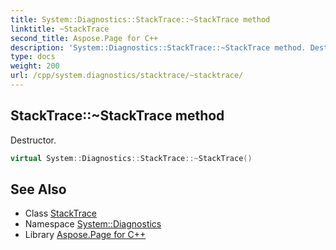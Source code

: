 ```yaml
---
title: System::Diagnostics::StackTrace::~StackTrace method
linktitle: ~StackTrace
second_title: Aspose.Page for C++
description: 'System::Diagnostics::StackTrace::~StackTrace method. Destructor in C++.'
type: docs
weight: 200
url: /cpp/system.diagnostics/stacktrace/~stacktrace/
---
```

## StackTrace::~StackTrace method


Destructor.

```cpp
virtual System::Diagnostics::StackTrace::~StackTrace()
```

## See Also

* Class [StackTrace](../)
* Namespace [System::Diagnostics](../../)
* Library [Aspose.Page for C++](../../../)
